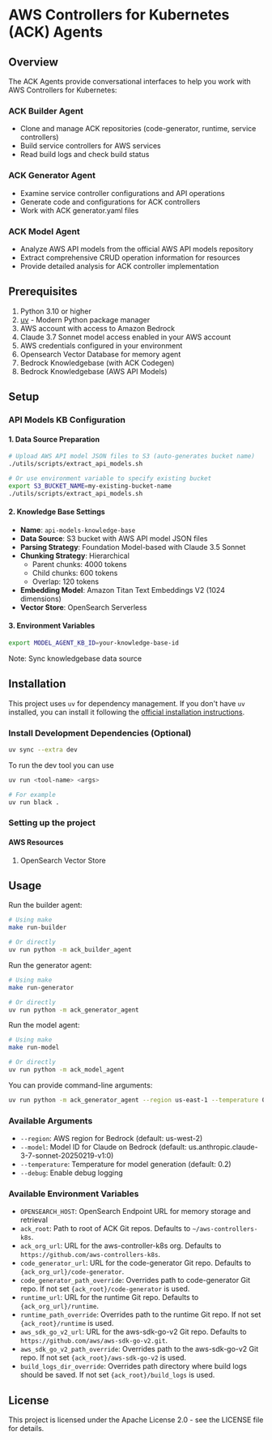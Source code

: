 # AWS Controllers for Kubernetes (ACK) Agents


## Overview

The ACK Agents provide conversational interfaces to help you work with AWS Controllers for Kubernetes:

### ACK Builder Agent
- Clone and manage ACK repositories (code-generator, runtime, service controllers)
- Build service controllers for AWS services
- Read build logs and check build status

### ACK Generator Agent  
- Examine service controller configurations and API operations
- Generate code and configurations for ACK controllers
- Work with ACK generator.yaml files

### ACK Model Agent
- Analyze AWS API models from the official AWS API models repository
- Extract comprehensive CRUD operation information for resources
- Provide detailed analysis for ACK controller implementation

## Prerequisites

1. Python 3.10 or higher
2. [uv](https://github.com/astral-sh/uv) - Modern Python package manager
3. AWS account with access to Amazon Bedrock
4. Claude 3.7 Sonnet model access enabled in your AWS account
5. AWS credentials configured in your environment
6. Opensearch Vector Database for memory agent
7. Bedrock Knowledgebase (with ACK Codegen)
8. Bedrock Knowledgebase (AWS API Models)

## Setup

### API Models KB Configuration

#### 1. Data Source Preparation
```bash
# Upload AWS API model JSON files to S3 (auto-generates bucket name)
./utils/scripts/extract_api_models.sh

# Or use environment variable to specify existing bucket
export S3_BUCKET_NAME=my-existing-bucket-name
./utils/scripts/extract_api_models.sh
```

#### 2. Knowledge Base Settings
- **Name**: `api-models-knowledge-base`
- **Data Source**: S3 bucket with AWS API model JSON files
- **Parsing Strategy**: Foundation Model-based with Claude 3.5 Sonnet
- **Chunking Strategy**: Hierarchical
  - Parent chunks: 4000 tokens
  - Child chunks: 600 tokens  
  - Overlap: 120 tokens
- **Embedding Model**: Amazon Titan Text Embeddings V2 (1024 dimensions)
- **Vector Store**: OpenSearch Serverless

#### 3. Environment Variables
```bash
export MODEL_AGENT_KB_ID=your-knowledge-base-id
```

Note: Sync knowledgebase data source


## Installation

This project uses `uv` for dependency management. If you don't have `uv` installed, you can install it following the [official installation instructions](https://github.com/astral-sh/uv#installation).

### Install Development Dependencies (Optional)
```bash
uv sync --extra dev 
```

To run the dev tool you can use

```bash
uv run <tool-name> <args>

# For example
uv run black .
```

### Setting up the project

#### AWS Resources

1. OpenSearch Vector Store

## Usage

Run the builder agent:

```bash
# Using make
make run-builder

# Or directly
uv run python -m ack_builder_agent
```

Run the generator agent:

```bash
# Using make
make run-generator

# Or directly
uv run python -m ack_generator_agent
```

Run the model agent:

```bash
# Using make
make run-model

# Or directly
uv run python -m ack_model_agent
```

You can provide command-line arguments:

```bash
uv run python -m ack_generator_agent --region us-east-1 --temperature 0.5 --debug
```

### Available Arguments

- `--region`: AWS region for Bedrock (default: us-west-2)
- `--model`: Model ID for Claude on Bedrock (default: us.anthropic.claude-3-7-sonnet-20250219-v1:0)
- `--temperature`: Temperature for model generation (default: 0.2)
- `--debug`: Enable debug logging

### Available Environment Variables

- `OPENSEARCH_HOST`: OpenSearch Endpoint URL for memory storage and retrieval
- `ack_root`: Path to root of ACK Git repos. Defaults to `~/aws-controllers-k8s`.
- `ack_org_url`: URL for the aws-controller-k8s org. Defaults to `https://github.com/aws-controllers-k8s`.
- `code_generator_url`: URL for the code-generator Git repo. Defaults to `{ack_org_url}/code-generator`.
- `code_generator_path_override`: Overrides path to code-generator Git repo. If not set `{ack_root}/code-generator` is used.
- `runtime_url`: URL for the runtime Git repo. Defaults to `{ack_org_url}/runtime`.
- `runtime_path_override`: Overrides path to the runtime Git repo. If not set `{ack_root}/runtime` is used.
- `aws_sdk_go_v2_url`: URL for the aws-sdk-go-v2 Git repo. Defaults to `https://github.com/aws/aws-sdk-go-v2.git`.
- `aws_sdk_go_v2_path_override`: Overrides path to the aws-sdk-go-v2 Git repo. If not set `{ack_root}/aws-sdk-go-v2` is used.
- `build_logs_dir_override`: Overrides path directory where build logs should be saved. If not set `{ack_root}/build_logs` is used.


## License

This project is licensed under the Apache License 2.0 - see the LICENSE file for details. 